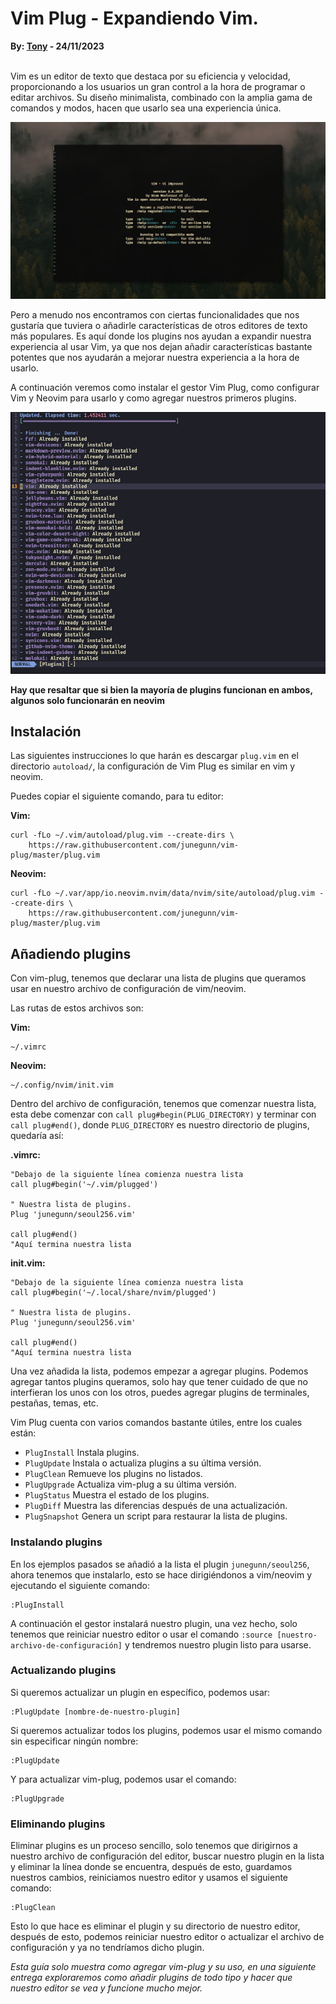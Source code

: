# Vim Plug - Expandiendo Vim.
<b>By: <a href="https://github.com/msh-dv" target="_blank">Tony</a> - 24/11/2023</b>
<br>
<br>

Vim es un editor de texto que destaca por su eficiencia y velocidad, proporcionando a los usuarios un gran control a la hora de programar o editar archivos. Su diseño minimalista, combinado con la amplia gama de comandos y modos, hacen que usarlo sea una experiencia única. 

![vim](media/c102.jpg)

Pero a menudo nos encontramos con ciertas funcionalidades que nos gustaría que tuviera o añadirle características de otros editores de texto más populares. Es aquí donde los plugins nos ayudan a expandir nuestra experiencia al usar Vim, ya que nos dejan añadir características bastante potentes que nos ayudarán a mejorar nuestra experiencia a la hora de usarlo. 

A continuación veremos como instalar el gestor Vim Plug, como configurar Vim y Neovim para usarlo y como agregar nuestros primeros plugins.

![Vim-plug](media/c103.jpg)

**Hay que resaltar que si bien la mayoría de plugins funcionan en ambos, algunos solo funcionarán en neovim**

## Instalación

Las siguientes instrucciones lo que harán es descargar `plug.vim` en el directorio `autoload/`, la configuración de Vim Plug es similar en vim y neovim.

Puedes copiar el siguiente comando, para tu editor:

**Vim:**
```
curl -fLo ~/.vim/autoload/plug.vim --create-dirs \
    https://raw.githubusercontent.com/junegunn/vim-plug/master/plug.vim
```

**Neovim:**
```
curl -fLo ~/.var/app/io.neovim.nvim/data/nvim/site/autoload/plug.vim --create-dirs \
    https://raw.githubusercontent.com/junegunn/vim-plug/master/plug.vim
```
## Añadiendo plugins

Con vim-plug, tenemos que declarar una lista de plugins que queramos usar en nuestro archivo de configuración de vim/neovim.

Las rutas de estos archivos son:

**Vim:**
```
~/.vimrc
```

**Neovim:**
```
~/.config/nvim/init.vim
```

Dentro del archivo de configuración, tenemos que comenzar nuestra lista, esta debe comenzar con `call plug#begin(PLUG_DIRECTORY)` y terminar con `call plug#end()`, donde `PLUG_DIRECTORY` es nuestro directorio de plugins, quedaría así:

**.vimrc:**
```
"Debajo de la siguiente línea comienza nuestra lista
call plug#begin('~/.vim/plugged')

" Nuestra lista de plugins.
Plug 'junegunn/seoul256.vim'

call plug#end()
"Aquí termina nuestra lista
```

**init.vim:**
```
"Debajo de la siguiente línea comienza nuestra lista
call plug#begin('~/.local/share/nvim/plugged')

" Nuestra lista de plugins.
Plug 'junegunn/seoul256.vim'

call plug#end()
"Aquí termina nuestra lista
```
Una vez añadida la lista, podemos empezar a agregar plugins.
Podemos agregar tantos plugins queramos, solo hay que tener cuidado de que no interfieran los unos con los otros, puedes agregar plugins de terminales, pestañas, temas, etc.

Vim Plug cuenta con varios comandos bastante útiles, entre los cuales están:

+ `PlugInstall`  Instala plugins.
+ `PlugUpdate`   Instala o actualiza plugins a su última versión.
+ `PlugClean`    Remueve los plugins no listados.
+ `PlugUpgrade`  Actualiza vim-plug a su última versión.
+ `PlugStatus`   Muestra el estado de los plugins.
+ `PlugDiff`     Muestra las diferencias después de una actualización.
+ `PlugSnapshot` Genera un script para restaurar la lista de plugins.


### Instalando plugins

En los ejemplos pasados se añadió a la lista el plugin `junegunn/seoul256`, ahora tenemos que instalarlo, esto se hace dirigiéndonos a vim/neovim y ejecutando el siguiente comando:
```
:PlugInstall
```
A continuación el gestor instalará nuestro plugin, una vez hecho, solo tenemos que reiniciar nuestro editor o usar el comando `:source [nuestro-archivo-de-configuración]` y tendremos nuestro plugin listo para usarse.

### Actualizando plugins

Si queremos actualizar un plugin en específico, podemos usar:
```
:PlugUpdate [nombre-de-nuestro-plugin]
```
Si queremos actualizar todos los plugins, podemos usar el mismo comando sin especificar ningún nombre:
```
:PlugUpdate
```
Y para actualizar vim-plug, podemos usar el comando:
```
:PlugUpgrade
```

### Eliminando plugins

Eliminar plugins es un proceso sencillo, solo tenemos que dirigirnos a nuestro archivo de configuración del editor, buscar nuestro plugin en la lista y eliminar la línea donde se encuentra, después de esto, guardamos nuestros cambios, reiniciamos nuestro editor y usamos el siguiente comando:

```
:PlugClean
```
Esto lo que hace es eliminar el plugin y su directorio de nuestro editor, después de esto, podemos reiniciar nuestro editor o actualizar el archivo de configuración y ya no tendríamos dicho plugin.

*Esta guía solo muestra como agregar vim-plug y su uso, en una siguiente entrega exploraremos como añadir plugins de todo tipo y hacer que nuestro editor se vea y funcione mucho mejor.*
